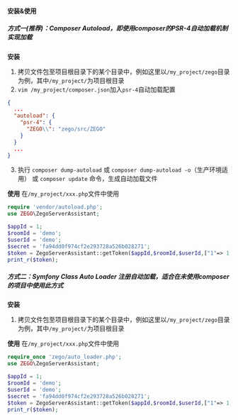 #### 安装&使用
##### 方式一(推荐)：Composer Autoload，即使用composer的PSR-4自动加载机制实现加载
**安装**
1. 拷贝文件包至项目根目录下的某个目录中，例如这里以`/my_project/zego`目录为例，其中`/my_project/`为项目根目录
2. `vim /my_project/composer.json`加入`psr-4`自动加载配置
```json
{
  ...
  "autoload": {
    "psr-4": {
      "ZEGO\\": "zego/src/ZEGO"
    }
  }
  ...
}
```
3. 执行 `composer dump-autoload` 或 `composer dump-autoload -o`（生产环境适用） 或 `composer update` 命令，生成自动加载文件

**使用**
在`/my_project/xxx.php`文件中使用
```php
require 'vendor/autoload.php';
use ZEGO\ZegoServerAssistant;

$appId = 1;
$roomId = 'demo';
$userId = 'demo';
$secret = 'fa94dd0f974cf2e293728a526b028271';
$token = ZegoServerAssistant::getToken($appId,$roomId,$userId,["1"=> 1, "2"=>1],$secret);
print_r($token);
```

##### 方式二：Symfony Class Auto Loader 注册自动加载，适合在未使用composer的项目中使用此方式
**安装**
1. 拷贝文件包至项目根目录下的某个目录中，例如这里以`/my_project/zego`目录为例，其中`/my_project/`为项目根目录

**使用**
在`/my_project/xxx.php`文件中使用
```php
require_once 'zego/auto_loader.php';
use ZEGO\ZegoServerAssistant;

$appId = 1;
$roomId = 'demo';
$userId = 'demo';
$secret = 'fa94dd0f974cf2e293728a526b028271';
$token = ZegoServerAssistant::getToken($appId,$roomId,$userId,["1"=> 1, "2"=>1],$secret);
print_r($token);
```